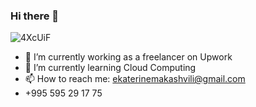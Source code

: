 ### Hi there 👋

![4XcUiF](https://github.com/ekato-makashvili/ekato-makashvili/assets/44134970/f982e4c7-e248-4eed-b350-733434edb8de)

- 🔭 I’m currently working as a freelancer on Upwork
- 🌱 I’m currently learning Cloud Computing
- 📫 How to reach me: ekaterinemakashvili@gmail.com
- +995 595 29 17 75
